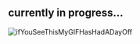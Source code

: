 ## currently in progress... 



  ![ifYouSeeThisMyGIFHasHadADayOff](https://i.pinimg.com/originals/a6/c5/b6/a6c5b6d7229278c4470ce4fa74350477.gif)
